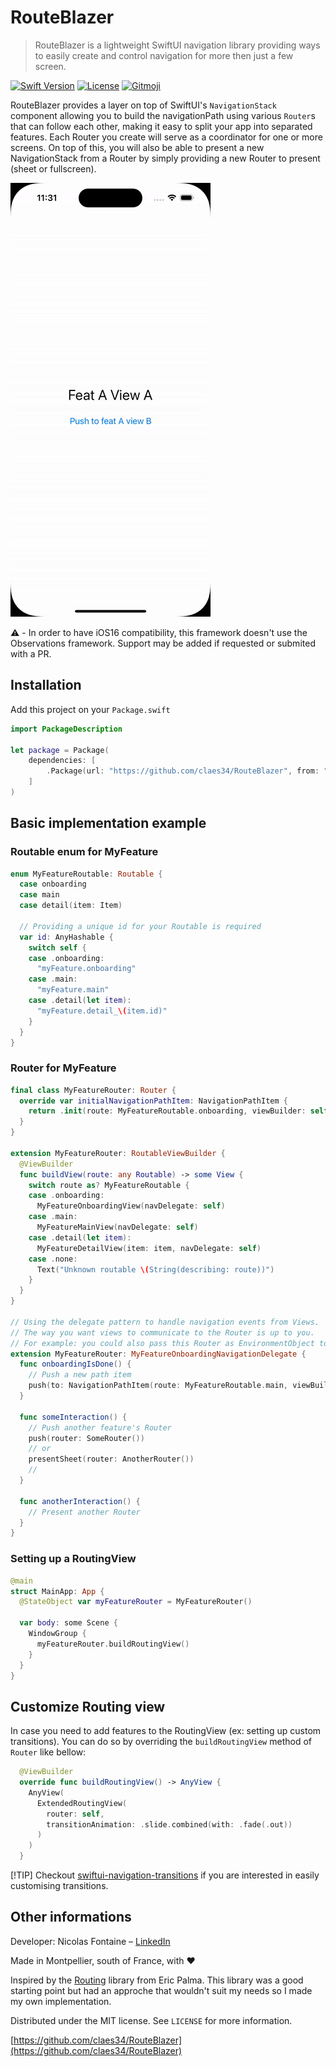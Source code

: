 # RouteBlazer
> RouteBlazer is a lightweight SwiftUI navigation library providing ways to easily create and control navigation for more then just a few screen.

[![Swift Version][swift-image]][swift-url]
[![License][license-image]][license-url]
[![Gitmoji][gitmoji-image]][gitmoji-url]

RouteBlazer provides a layer on top of SwiftUI's `NavigationStack` component allowing you to build the navigationPath using various `Router`s that can follow each other, making it easy to split your app into separated features.
Each Router you create will serve as a coordinator for one or more screens.
On top of this, you will also be able to present a new NavigationStack from a Router by simply providing a new Router to present (sheet or fullscreen).

![sample_app_gif](Resources/sample_app.gif)

⚠️ - In order to have iOS16 compatibility, this framework doesn't use the Observations framework. Support may be added if requested or submited with a PR.

## Installation

Add this project on your `Package.swift`

```swift
import PackageDescription

let package = Package(
    dependencies: [
        .Package(url: "https://github.com/claes34/RouteBlazer", from: "0.1.0")
    ]
)
```

## Basic implementation example

### Routable enum for MyFeature
```swift
enum MyFeatureRoutable: Routable {
  case onboarding
  case main
  case detail(item: Item)

  // Providing a unique id for your Routable is required
  var id: AnyHashable {
    switch self {
    case .onboarding:
      "myFeature.onboarding"
    case .main:
      "myFeature.main"
    case .detail(let item):
      "myFeature.detail_\(item.id)"
    }
  }
}
```

### Router for MyFeature
```swift
final class MyFeatureRouter: Router {
  override var initialNavigationPathItem: NavigationPathItem {
    return .init(route: MyFeatureRoutable.onboarding, viewBuilder: self)
  }
}

extension MyFeatureRouter: RoutableViewBuilder {
  @ViewBuilder
  func buildView(route: any Routable) -> some View {
    switch route as? MyFeatureRoutable {
    case .onboarding:
      MyFeatureOnboardingView(navDelegate: self)
    case .main:
      MyFeatureMainView(navDelegate: self)
    case .detail(let item):
      MyFeatureDetailView(item: item, navDelegate: self)
    case .none:
      Text("Unknown routable \(String(describing: route))")
    }
  }
}

// Using the delegate pattern to handle navigation events from Views.
// The way you want views to communicate to the Router is up to you.
// For example: you could also pass this Router as EnvironmentObject to views or viewModels.
extension MyFeatureRouter: MyFeatureOnboardingNavigationDelegate {
  func onboardingIsDone() {
    // Push a new path item
    push(to: NavigationPathItem(route: MyFeatureRoutable.main, viewBuilder: self))
  }

  func someInteraction() {
    // Push another feature's Router
    push(router: SomeRouter())
    // or
    presentSheet(router: AnotherRouter())
    //
  }

  func anotherInteraction() {
    // Present another Router
  }
}
```

### Setting up a RoutingView
```swift
@main
struct MainApp: App {
  @StateObject var myFeatureRouter = MyFeatureRouter()

  var body: some Scene {
    WindowGroup {
      myFeatureRouter.buildRoutingView()
    }
  }
}
```

## Customize Routing view
In case you need to add features to the RoutingView (ex: setting up custom transitions). You can do so by overriding the `buildRoutingView` method of `Router` like bellow:

```Swift
  @ViewBuilder
  override func buildRoutingView() -> AnyView {
    AnyView(
      ExtendedRoutingView(
        router: self,
        transitionAnimation: .slide.combined(with: .fade(.out))
      )
    )
  }
```

[!TIP]
Checkout [swiftui-navigation-transitions](https://github.com/davdroman/swiftui-navigation-transitions) if you are interested in easily customising transitions.


## Other informations

Developer: Nicolas Fontaine – [LinkedIn](https://www.linkedin.com/in/nfo34/)

Made in Montpellier, south of France, with ❤️

Inspired by the [Routing](https://github.com/obvios/Routing) library from Eric Palma. This library was a good starting point but had an approche that wouldn't suit my needs so I made my own implementation.


Distributed under the MIT license. See ``LICENSE`` for more information.

[https://github.com/claes34/RouteBlazer](https://github.com/claes34/RouteBlazer)

[swift-image]:https://img.shields.io/badge/swift-5.9-orange.svg
[swift-url]: https://swift.org/
[license-image]: https://img.shields.io/badge/License-MIT-blue.svg
[license-url]: LICENSE
[gitmoji-image]: https://img.shields.io/badge/gitmoji-🥰-FFDD67
[gitmoji-url]: https://gitmoji.dev
